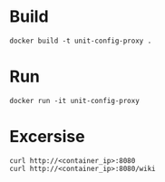 # Build

```
docker build -t unit-config-proxy .
```

# Run

```
docker run -it unit-config-proxy
```

# Excersise

```
curl http://<container_ip>:8080
curl http://<container_ip>:8080/wiki
```
